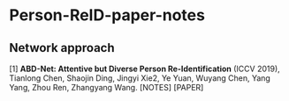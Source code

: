 # Person-ReID-paper-notes

## Network approach
[1] **ABD-Net: Attentive but Diverse Person Re-Identification** (ICCV 2019), Tianlong Chen, Shaojin Ding, Jingyi Xie2, Ye Yuan, Wuyang Chen, Yang Yang, Zhou Ren, Zhangyang Wang. [NOTES] [PAPER]
